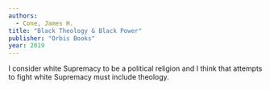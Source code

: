 ```yaml
---
authors:
  - Cone, James H.
title: "Black Theology & Black Power"
publisher: "Orbis Books"
year: 2019
---
```


I consider white Supremacy to be a political religion and I think that
attempts to fight white Supremacy must include theology.
